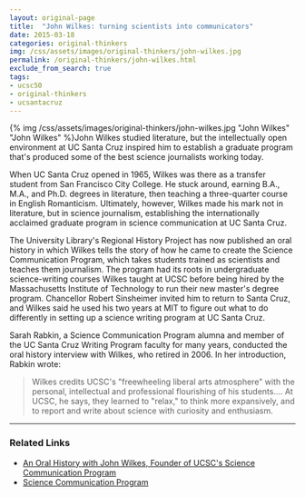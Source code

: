 ```yaml
---
layout: original-page
title:  "John Wilkes: turning scientists into communicators"
date: 2015-03-18
categories: original-thinkers
img: /css/assets/images/original-thinkers/john-wilkes.jpg
permalink: /original-thinkers/john-wilkes.html
exclude_from_search: true
tags: 
- ucsc50
- original-thinkers
- ucsantacruz
---
```


{% img /css/assets/images/original-thinkers/john-wilkes.jpg "John Wilkes" "John Wilkes" %}John Wilkes studied literature, but the intellectually open environment at UC Santa Cruz inspired him to establish a graduate program that's produced some of the best science journalists working today.

When UC Santa Cruz opened in 1965, Wilkes was there as a transfer student from San Francisco City College. He stuck around, earning B.A., M.A., and Ph.D. degrees in literature, then teaching a three-quarter course in English Romanticism. Ultimately, however, Wilkes made his mark not in literature, but in science journalism, establishing the internationally acclaimed graduate program in science communication at UC Santa Cruz.

The University Library's Regional History Project has now published an oral history in which Wilkes tells the story of how he came to create the Science Communication Program, which takes students trained as scientists and teaches them journalism. The program had its roots in undergraduate science-writing courses Wilkes taught at UCSC before being hired by the Massachusetts Institute of Technology to run their new master's degree program. Chancellor Robert Sinsheimer invited him to return to Santa Cruz, and Wilkes said he used his two years at MIT to figure out what to do differently in setting up a science writing program at UC Santa Cruz.

Sarah Rabkin, a Science Communication Program alumna and member of the UC Santa Cruz Writing Program faculty for many years, conducted the oral history interview with Wilkes, who retired in 2006. In her introduction, Rabkin wrote:

> Wilkes credits UCSC's "freewheeling liberal arts atmosphere" with the personal, intellectual and professional flourishing of his students.... At UCSC, he says, they learned to "relax," to think more expansively, and to report and write about science with curiosity and enthusiasm.***

### Related Links

- [An Oral History with John Wilkes, Founder of UCSC's Science Communication Program](http://library.ucsc.edu/reg-hist/wilkes)
- [Science Communication Program](http://scicom.ucsc.edu/)